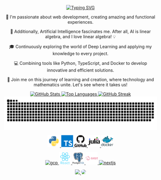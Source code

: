 <div align="center">
    <div align="center">
    <a href="https://git.io/typing-svg">
        <img src="https://readme-typing-svg.demolab.com?font=Comic+Neue&weight=800&size=30&pause=1000&color=9338C9&random=false&width=435&lines=Hi+I'm+Santiago!" alt="Typing SVG" />
    </a>
</div>
    <p>🔧 I'm passionate about web development, creating amazing and functional experiences.</p>
    <p>🤖 Additionally, Artificial Intelligence fascinates me. After all, AI is linear algebra, and I love linear algebra! 💡</p>
    <p>🎓 Continuously exploring the world of Deep Learning and applying my knowledge to every project.</p>
    <p>💻 Combining tools like Python, TypeScript, and Docker to develop innovative and efficient solutions.</p>
    <p>🌟 Join me on this journey of learning and creation, where technology and mathematics unite. Let's see where it takes us!</p>
</div>

<div align="center">
    <a href="https://github.com/sochoav1">
        <img height="180em" src="https://github-readme-stats.vercel.app/api?username=sochoav1&show_icons=true&theme=nightowl&include_all_commits=true&count_private=true" alt="GitHub Stats"/>
    </a>
    <a href="https://github.com/sochoav1">
        <img height="180em" src="https://github-readme-stats.vercel.app/api/top-langs/?username=sochoav1&layout=compact&langs_count=7&theme=nightowl" alt="Top Languages"/>
    </a>
    <a href="https://github.com/sochoav1">
        <img height="180em" src="https://github-readme-streak-stats.herokuapp.com/?user=sochoav1&theme=nightowl" alt="GitHub Streak"/>
    </a>
</div>

<div align="center">
    <img src="https://raw.githubusercontent.com/sochoav1/sochoav1/output/snake.svg" alt="Snake animation" />
</div>

<div align="center">
    <p>
        <a href="https://www.python.org" target="_blank" rel="noreferrer">
            <img src="https://raw.githubusercontent.com/devicons/devicon/master/icons/python/python-original.svg" alt="python" width="40" height="40"/>
        </a>
        <a href="https://www.typescriptlang.org/" target="_blank" rel="noreferrer">
            <img src="https://raw.githubusercontent.com/devicons/devicon/master/icons/typescript/typescript-original.svg" alt="typescript" width="40" height="40"/>
        </a>
        <a href="https://github.com/" target="_blank" rel="noreferrer">
            <img src="https://raw.githubusercontent.com/devicons/devicon/master/icons/github/github-original-wordmark.svg" alt="github" width="40" height="40"/>
        </a>
        <a href="https://julialang.org/" target="_blank" rel="noreferrer">
            <img src="https://raw.githubusercontent.com/devicons/devicon/master/icons/julia/julia-original-wordmark.svg" alt="julia" width="40" height="40"/>
        </a>
        <a href="https://www.docker.com/" target="_blank" rel="noreferrer">
            <img src="https://raw.githubusercontent.com/devicons/devicon/master/icons/docker/docker-original-wordmark.svg" alt="docker" width="40" height="40"/>
        </a>
    </p>
    <p>
        <a href="https://cloud.google.com" target="_blank" rel="noreferrer">
            <img src="https://www.vectorlogo.zone/logos/google_cloud/google_cloud-icon.svg" alt="gcp" width="40" height="40"/>
        </a>
        <a href="https://reactjs.org/" target="_blank" rel="noreferrer">
            <img src="https://raw.githubusercontent.com/devicons/devicon/master/icons/react/react-original-wordmark.svg" alt="react" width="40" height="40"/>
        </a>
        <a href="https://www.postgresql.org" target="_blank" rel="noreferrer">
            <img src="https://raw.githubusercontent.com/devicons/devicon/master/icons/postgresql/postgresql-original-wordmark.svg" alt="postgresql" width="40" height="40"/>
        </a>
        <a href="https://nestjs.com/" target="_blank" rel="noreferrer">
            <img src="https://raw.githubusercontent.com/devicons/devicon/master/icons/nestjs/nestjs-line-wordmark.svg" alt="nestjs" width="40" height="40"/>
        </a>
        <a href="https://nextjs.org/" target="_blank" rel="noreferrer">
            <img src="https://cdn.worldvectorlogo.com/logos/nextjs-2.svg" alt="nextjs" width="40" height="40"/>
        </a>
    </p>
    <div align="center">
        <a href="mailto:sochoav8a@gmail.com">
            <img src="https://img.shields.io/badge/-Gmail-%23333?style=for-the-badge&logo=gmail&logoColor=white" target="_blank">
        </a>
        <a href="https://www.linkedin.com/in/sochoav/" target="_blank">
            <img style="border-radius:10px;" src="https://img.shields.io/badge/-LinkedIn-%230077B5?style=for-the-badge&logo=linkedin&logoColor=white" target="_blank">
        </a>
    </div>
</div>
